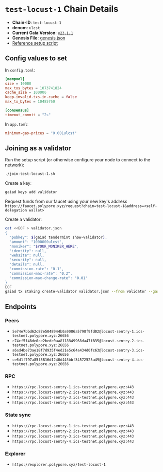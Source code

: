 
# `test-locust-1` Chain Details

* **Chain-ID**: `test-locust-1`
* **denom**: `ulcst`
* **Current Gaia Version**: [`v23.1.1`](https://github.com/cosmos/gaia/releases/tag/v23.1.1)
* **Genesis File:**  [genesis.json](genesis.json)
* [Reference setup script](join-test-locust-1.sh)

## Config values to set

In `config.toml`:

```toml
[mempool]
size = 10000
max_txs_bytes = 1073741824
cache_size = 100000
keep-invalid-txs-in-cache = false
max_tx_bytes = 10485760

[consensus]
timeout_commit = "2s"
```

In `app.toml`:

```toml
minimum-gas-prices = "0.001ulcst"
```

## Joining as a validator

Run the setup script (or otherwise configure your node to connect to the network):

```bash
./join-test-locust-1.sh
```

Create a key:

```bash
gaiad keys add validator
```

Request funds from our faucet using your new key's address `https://faucet.polypore.xyz/request?chain=test-locust-1&address=<self-delegation wallet>`

Create a validator:

```bash
cat <<EOF > validator.json
{
  "pubkey": $(gaiad tendermint show-validator),
  "amount": "1000000ulcst",
  "moniker": "$YOUR_MONIKER_HERE",
  "identity": null,
  "website": null,
  "security": null,
  "details": null,
  "commission-rate": "0.1",
  "commission-max-rate": "0.2",
  "commission-max-change-rate": "0.01"
}
EOF
gaiad tx staking create-validator validator.json --from validator --gas auto --gas-adjustment 3 --gas-prices 0.001ulcst -y
```

## Endpoints

### Peers

* `5e74e7bbd62c87e5048944b0a9086a5798f9fd02@locust-sentry-1.ics-testnet.polypore.xyz:26656`
* `c74cf5f48de0ce2bedc0aa8118849968da47f835@locust-sentry-2.ics-testnet.polypore.xyz:26656`
* `a6ad4be73ae18f7d935f4ed21e5c64a434d0fc63@locust-sentry-3.ics-testnet.polypore.xyz:26656`
* `ce6d1f797a85f5816d1240d443bbf34572525a49@locust-sentry-4.ics-testnet.polypore.xyz:26656`

### RPC

* `https://rpc.locust-sentry-1.ics-testnet.polypore.xyz:443`
* `https://rpc.locust-sentry-2.ics-testnet.polypore.xyz:443`
* `https://rpc.locust-sentry-3.ics-testnet.polypore.xyz:443`
* `https://rpc.locust-sentry-4.ics-testnet.polypore.xyz:443`

### State sync

* `https://rpc.locust-sentry-1.ics-testnet.polypore.xyz:443`
* `https://rpc.locust-sentry-2.ics-testnet.polypore.xyz:443`
* `https://rpc.locust-sentry-3.ics-testnet.polypore.xyz:443`
* `https://rpc.locust-sentry-4.ics-testnet.polypore.xyz:443`

### Explorer

* `https://explorer.polypore.xyz/test-locust-1`
